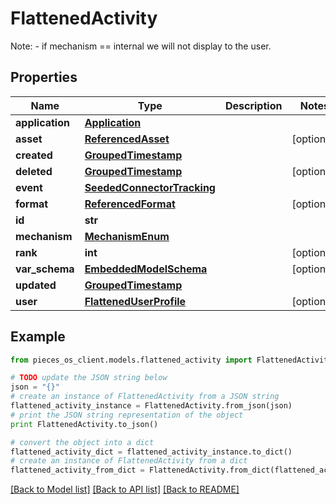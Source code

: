 # FlattenedActivity

Note: - if mechanism == internal we will not display to the user.

## Properties
Name | Type | Description | Notes
------------ | ------------- | ------------- | -------------
**application** | [**Application**](Application.md) |  | 
**asset** | [**ReferencedAsset**](ReferencedAsset.md) |  | [optional] 
**created** | [**GroupedTimestamp**](GroupedTimestamp.md) |  | 
**deleted** | [**GroupedTimestamp**](GroupedTimestamp.md) |  | [optional] 
**event** | [**SeededConnectorTracking**](SeededConnectorTracking.md) |  | 
**format** | [**ReferencedFormat**](ReferencedFormat.md) |  | [optional] 
**id** | **str** |  | 
**mechanism** | [**MechanismEnum**](MechanismEnum.md) |  | 
**rank** | **int** |  | [optional] 
**var_schema** | [**EmbeddedModelSchema**](EmbeddedModelSchema.md) |  | [optional] 
**updated** | [**GroupedTimestamp**](GroupedTimestamp.md) |  | 
**user** | [**FlattenedUserProfile**](FlattenedUserProfile.md) |  | [optional] 

## Example

```python
from pieces_os_client.models.flattened_activity import FlattenedActivity

# TODO update the JSON string below
json = "{}"
# create an instance of FlattenedActivity from a JSON string
flattened_activity_instance = FlattenedActivity.from_json(json)
# print the JSON string representation of the object
print FlattenedActivity.to_json()

# convert the object into a dict
flattened_activity_dict = flattened_activity_instance.to_dict()
# create an instance of FlattenedActivity from a dict
flattened_activity_from_dict = FlattenedActivity.from_dict(flattened_activity_dict)
```
[[Back to Model list]](../README.md#documentation-for-models) [[Back to API list]](../README.md#documentation-for-api-endpoints) [[Back to README]](../README.md)


